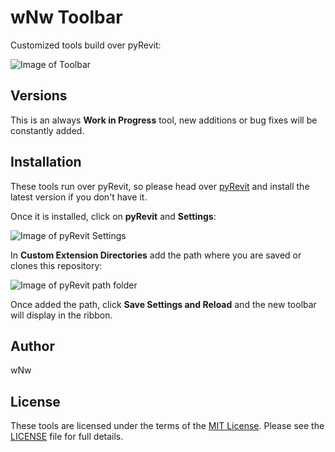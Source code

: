 # wNw Toolbar

Customized tools build over pyRevit:

![Image of Toolbar](https://github.com/NiWeiNi/Revit-Tab/blob/master/Readme%20Images/wNw%20Toolbar.PNG)

## Versions

This is an always **Work in Progress** tool, new additions or bug fixes will be constantly added.

## Installation

These tools run over pyRevit, so please head over [pyRevit](https://github.com/eirannejad/pyRevit/releases) and install the latest version if you don't have it.

Once it is installed, click on **pyRevit** and **Settings**:

![Image of pyRevit Settings](https://github.com/NiWeiNi/Revit-Tab/blob/master/Readme%20Images/pyRevit%20Settings.PNG)

In **Custom Extension Directories** add the path where you are saved or clones this repository:

![Image of pyRevit path folder](https://github.com/NiWeiNi/Revit-Tab/blob/master/Readme%20Images/pyRevit%20Tool%20Path.png)

Once added the path, click **Save Settings and Reload** and the new toolbar will display in the ribbon.

## Author

wNw

## License

These tools are licensed under the terms of the [MIT License](http://opensource.org/licenses/MIT).
Please see the [LICENSE](LICENSE) file for full details.
